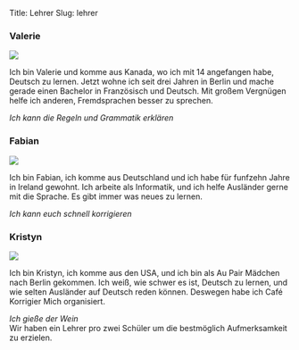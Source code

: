 Title: Lehrer
Slug: lehrer

<div class="row">
  <div class="col-sm-6">
    <div class="well lehrer">
      <h3>Valerie</h3>
      <img src="/images/valerie.png" class="profilepicture">
      <p>
        Ich bin Valerie und komme aus Kanada, wo ich mit 14 angefangen habe, Deutsch
        zu lernen. Jetzt wohne ich seit drei Jahren in Berlin und mache gerade einen
        Bachelor in Französisch und Deutsch. Mit großem Vergnügen helfe ich anderen,
        Fremdsprachen besser zu sprechen.
      </p>
      <i>Ich kann die Regeln und Grammatik erklären</i>
    </div>
  </div>
  <div class="col-sm-6">
    <div class="well lehrer">
      <h3>Fabian</h3>
      <img src="/images/fabian.png" class="profilepicture">
      <p>
        Ich bin Fabian, ich komme aus Deutschland und ich habe für funfzehn Jahre
        in Ireland gewohnt.  Ich arbeite als Informatik, und ich helfe Ausländer
        gerne mit die Sprache.  Es gibt immer was neues zu lernen.
      </p>
      <i>Ich kann euch schnell korrigieren</i>
    </div>
  </div>
</div>

<div class="row">
  <div class="col-sm-6">
    <div class="well lehrer">
      <h3>Kristyn</h3>
      <img src="/images/kristyn.png" class="profilepicture">
      <p>
        Ich bin Kristyn, ich komme aus den USA, und ich bin als Au Pair Mädchen nach
        Berlin gekommen. Ich weiß, wie schwer es ist, Deutsch zu lernen, und wie
        selten Ausländer auf Deutsch reden können. Deswegen habe ich Café Korrigier
        Mich organisiert.
      </p>
      <i>Ich gieße der Wein</i>
    </div>
  </div>
  <div class="col-sm-6">
    <div class="well lehrer center_text fontsize_xl">
      Wir haben ein Lehrer pro zwei Schüler um die bestmöglich Aufmerksamkeit 
      zu erzielen.
    </div>
  </div>
</div>

